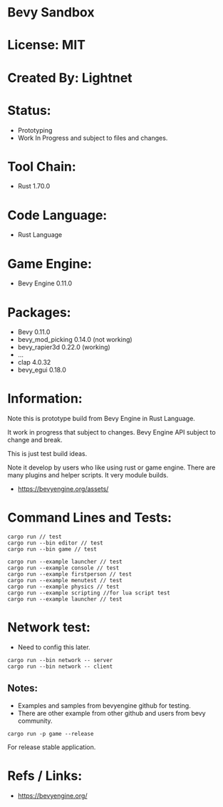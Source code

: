 # Bevy Sandbox

# License: MIT

# Created By: Lightnet

# Status:
 * Prototyping
 * Work In Progress and subject to files and changes.

# Tool Chain:
 * Rust 1.70.0

# Code Language:
 * Rust Language

# Game Engine:
 * Bevy Engine 0.11.0

# Packages:
 * Bevy 0.11.0
 * bevy_mod_picking 0.14.0 (not working)
 * bevy_rapier3d 0.22.0 (working)
 * ...
 * clap 4.0.32
 * bevy_egui 0.18.0

# Information:
  Note this is prototype build from Bevy Engine in Rust Language.
  
  It work in progress that subject to changes. Bevy Engine API subject to change and break.

  This is just test build ideas.

  Note it develop by users who like using rust or game engine. There are many plugins and helper scripts. It very module builds.

  * https://bevyengine.org/assets/

# Command Lines and Tests:

```
cargo run // test
cargo run --bin editor // test
cargo run --bin game // test
```

```
cargo run --example launcher // test
cargo run --example console // test
cargo run --example firstperson // test
cargo run --example menutest // test
cargo run --example physics // test
cargo run --example scripting //for lua script test
cargo run --example launcher // test
```

# Network test:
 * Need to config this later.
```
cargo run --bin network -- server
cargo run --bin network -- client
```

## Notes:
 * Examples and samples from bevyengine github for testing.
 * There are other example from other github and users from bevy community.
```
cargo run -p game --release
```
  For release stable application.

# Refs / Links:
 * https://bevyengine.org/